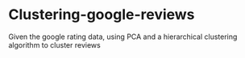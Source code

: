 # Clustering-google-reviews
Given the google rating data, using PCA and  a hierarchical clustering algorithm to  cluster reviews
